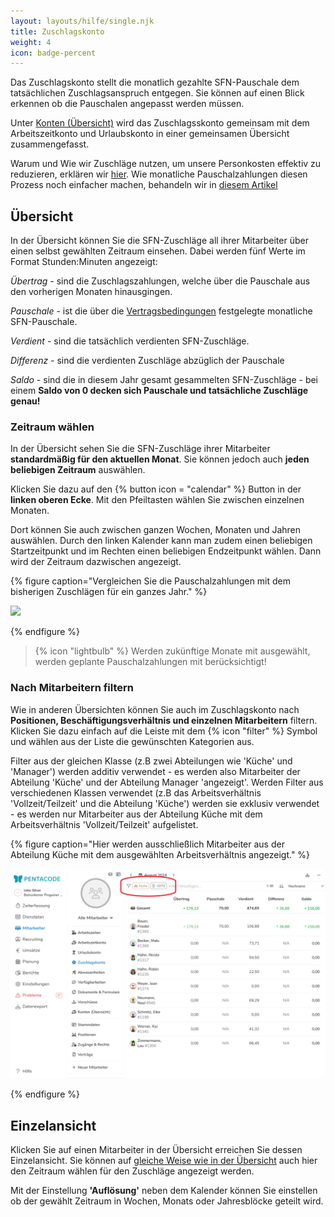 ```yaml
---
layout: layouts/hilfe/single.njk
title: Zuschlagskonto
weight: 4
icon: badge-percent
---
```


Das Zuschlagskonto stellt die monatlich gezahlte SFN-Pauschale dem tatsächlichen Zuschlagsanspruch entgegen. Sie können auf einen Blick erkennen ob die Pauschalen angepasst werden müssen. 

Unter [Konten (Übersicht)](/hilfe/handbuch/mitarbeiter/konten/) wird das Zuschlagsskonto gemeinsam mit dem Arbeitszeitkonto und Urlaubskonto in einer gemeinsamen Übersicht zusammengefasst. 

Warum und Wie wir Zuschläge nutzen, um unsere Personkosten effektiv zu reduzieren, erklären wir [hier](/blog/zuschläge_strategisch_nutzen/). Wie monatliche Pauschalzahlungen diesen Prozess noch einfacher machen, behandeln wir in [diesem Artikel](/blog/pauschale_vorrauszahlungen/)

## Übersicht

In der Übersicht können Sie die SFN-Zuschläge all ihrer Mitarbeiter über einen selbst gewählten Zeitraum einsehen. Dabei werden fünf Werte im Format Stunden:Minuten angezeigt:

*Übertrag -* sind die Zuschlagszahlungen, welche über die Pauschale aus den vorherigen Monaten hinausgingen. 

*Pauschale -* ist die über die [Vertragsbedingungen](/hilfe/handbuch/mitarbeiter/vertrag/) festgelegte monatliche SFN-Pauschale.

*Verdient -* sind die tatsächlich verdienten SFN-Zuschläge.

*Differenz -* sind die verdienten Zuschläge abzüglich der Pauschale

*Saldo -* sind die in diesem Jahr gesamt gesammelten SFN-Zuschläge - bei einem **Saldo von 0 decken sich Pauschale und tatsächliche Zuschläge genau!**

### Zeitraum wählen

In der Übersicht sehen Sie die SFN-Zuschläge ihrer Mitarbeiter **standardmäßig für den aktuellen Monat**. Sie können jedoch auch **jeden beliebigen Zeitraum** auswählen.

Klicken Sie dazu auf den {% button icon = "calendar" %} Button in der **linken oberen Ecke**. Mit den Pfeiltasten wählen Sie zwischen einzelnen Monaten. 

Dort können Sie auch zwischen ganzen Wochen, Monaten und Jahren auswählen. Durch den linken Kalender kann man zudem einen beliebigen Startzeitpunkt und im Rechten einen beliebigen Endzeitpunkt wählen. Dann wird der Zeitraum dazwischen angezeigt. 

{% figure caption="Vergleichen Sie die Pauschalzahlungen mit dem bisherigen Zuschlägen für ein ganzes Jahr." %}

<img src="zuschläge_zeitraum.gif"/>

{% endfigure %}


> {% icon "lightbulb" %} Werden zukünftige Monate mit ausgewählt, werden geplante Pauschalzahlungen mit berücksichtigt!

### Nach Mitarbeitern filtern

Wie in anderen Übersichten können Sie auch im Zuschlagskonto nach **Positionen, Beschäftigungsverhältnis und einzelnen Mitarbeitern** filtern. Klicken Sie dazu einfach auf die Leiste mit dem {% icon "filter" %} Symbol und wählen aus der Liste die gewünschten Kategorien aus. 

Filter aus der gleichen Klasse (z.B zwei Abteilungen wie 'Küche' und 'Manager') werden additiv verwendet - es werden also Mitarbeiter der Abteilung 'Küche' und der Abteilung Manager 'angezeigt'. Werden Filter aus verschiedenen Klassen verwendet (z.B das Arbeitsverhältnis 'Vollzeit/Teilzeit' und die Abteilung 'Küche') werden sie exklusiv verwendet - es werden nur Mitarbeiter aus der Abteilung Küche mit dem Arbeitsverhältnis 'Vollzeit/Teilzeit' aufgelistet.

{% figure caption="Hier werden ausschließlich Mitarbeiter aus der Abteilung Küche mit dem ausgewählten Arbeitsverhältnis angezeigt." %}

<img src="filter_zuschlagskonto.png"/>

{% endfigure %}


## Einzelansicht

Klicken Sie auf einen Mitarbeiter in der Übersicht erreichen Sie dessen Einzelansicht. Sie können auf [gleiche Weise wie in der Übersicht](#zeitraum-wählen) auch hier den Zeitraum wählen für den Zuschläge angezeigt werden. 

Mit der Einstellung **'Auflösung'** neben dem Kalender können Sie einstellen ob der gewählt Zeitraum in Wochen, Monats oder Jahresblöcke geteilt wird. 
